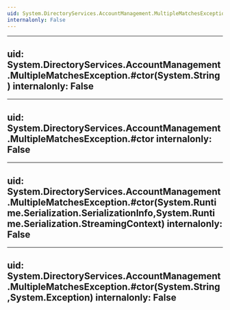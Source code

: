 ```yaml
---
uid: System.DirectoryServices.AccountManagement.MultipleMatchesException
internalonly: False
---
```


---
uid: System.DirectoryServices.AccountManagement.MultipleMatchesException.#ctor(System.String)
internalonly: False
---

---
uid: System.DirectoryServices.AccountManagement.MultipleMatchesException.#ctor
internalonly: False
---

---
uid: System.DirectoryServices.AccountManagement.MultipleMatchesException.#ctor(System.Runtime.Serialization.SerializationInfo,System.Runtime.Serialization.StreamingContext)
internalonly: False
---

---
uid: System.DirectoryServices.AccountManagement.MultipleMatchesException.#ctor(System.String,System.Exception)
internalonly: False
---
